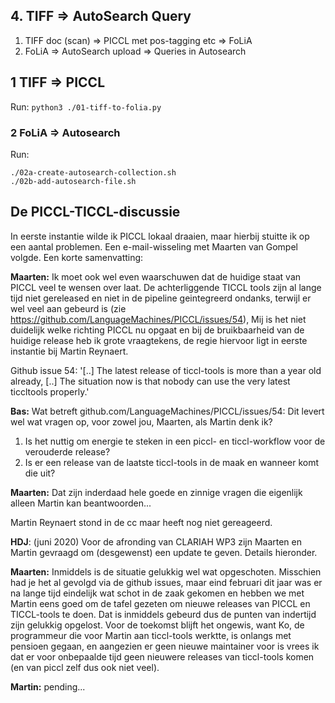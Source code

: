 ## 4. TIFF => AutoSearch Query

1. TIFF doc (scan) => PICCL met pos-tagging etc => FoLiA 
2. FoLiA => AutoSearch upload => Queries in Autosearch

## 1 TIFF => PICCL

Run: `python3 ./01-tiff-to-folia.py`

### 2 FoLiA => Autosearch

Run:
```
./02a-create-autosearch-collection.sh
./02b-add-autosearch-file.sh
```

## De PICCL-TICCL-discussie

In eerste instantie wilde ik PICCL lokaal draaien, maar hierbij stuitte ik op een aantal problemen. Een e-mail-wisseling met Maarten van Gompel volgde. Een korte samenvatting:

**Maarten:**
Ik moet ook wel even waarschuwen dat de huidige staat van PICCL veel te
wensen over laat. De achterliggende TICCL tools zijn al lange tijd niet
gereleased en niet in de pipeline geintegreerd ondanks, terwijl er wel
veel aan gebeurd is (zie
https://github.com/LanguageMachines/PICCL/issues/54), Mij is het niet
duidelijk welke richting PICCL nu opgaat en bij de bruikbaarheid van de
huidige release heb ik grote vraagtekens, de regie hiervoor ligt in
eerste instantie bij Martin Reynaert.

Github issue 54:
'[..] The latest release of ticcl-tools is more than a year old already, [..] The situation now is that nobody can use the very latest ticcltools
properly.'

**Bas:**
Wat betreft github.com/LanguageMachines/PICCL/issues/54:
Dit levert wel wat vragen op, voor zowel jou, Maarten, als Martin denk ik?
1. Is het nuttig om energie te steken in een piccl- en ticcl-workflow voor
de verouderde release?
2. Is er een release van de laatste ticcl-tools in de maak en wanneer komt
die uit?

**Maarten:**
Dat zijn inderdaad hele goede en zinnige vragen die eigenlijk alleen
Martin kan beantwoorden...

Martin Reynaert stond in de cc maar heeft nog niet gereageerd.

**HDJ**: (juni 2020) Voor de afronding van CLARIAH WP3 zijn Maarten en
Martin gevraagd om (desgewenst) een update te geven. Details hieronder.

**Maarten:**
Inmiddels is de situatie gelukkig wel wat opgeschoten. Misschien had je
het al gevolgd via de github issues, maar eind februari dit jaar was er
na lange tijd eindelijk wat schot in de zaak gekomen en hebben we met
Martin eens goed om de tafel gezeten om nieuwe releases van PICCL en
TICCL-tools te doen. Dat is inmiddels gebeurd dus de punten van
indertijd zijn gelukkig opgelost. Voor de toekomst blijft het ongewis,
want Ko, de programmeur die voor Martin aan ticcl-tools werktte, is
onlangs met pensioen gegaan, en aangezien er geen nieuwe maintainer voor
is vrees ik dat er voor onbepaalde tijd geen nieuwere releases van
ticcl-tools komen (en van piccl zelf dus ook niet veel).

**Martin:**
pending...
